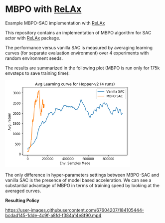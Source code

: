 # MBPO with [ReLAx](https://github.com/nslyubaykin/relax)
Example MBPO-SAC implementation with [ReLAx](https://github.com/nslyubaykin/relax)

This repository contains an implementation of MBPO algorithm for SAC actor with [ReLAx](https://github.com/nslyubaykin/relax) package.

The performance versus vanilla SAC is measured by averaging learning curves (for separate evaluation environment) over 4 experiments with random environment seeds.

The results are summarized in the following plot (MBPO is run only for 175k envsteps to save training time):

![mbpo_training](https://github.com/nslyubaykin/relax_mbpo_example/blob/master/mbpo_training.png)

The only difference in hyper-parameters settings between MBPO-SAC and vanilla SAC is the presence of model based acceleration. 
We can see a substantial advantage of MBPO in terms of training speed by looking at the averaged curves.

__Resulting Policy__

https://user-images.githubusercontent.com/67604207/184105444-bcdad145-1dde-4c9f-a8fd-f384a14e8f90.mp4
